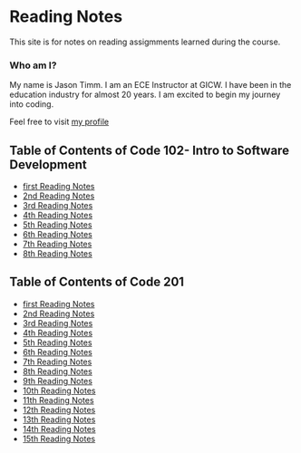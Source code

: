 # Reading Notes
This site is for notes on reading assigmments learned during the course.



### Who am I?

My name is Jason Timm.  I am an ECE Instructor at GICW.  I have been in the education industry for almost 20 years.  I am excited to begin my journey into coding. 

Feel free to visit [my profile](https://github.com/jtimm-gicw)

## Table of Contents of Code 102- Intro to Software Development
- [first Reading Notes](102/class1.md)
- [2nd Reading Notes](102/class2.md)
- [3rd Reading Notes](102/class3.md)
- [4th Reading Notes](102/class4.md)
- [5th Reading Notes](102/class5.md)
- [6th Reading Notes](102/class6.md)
- [7th Reading Notes](102/class7.md)
- [8th Reading Notes](102/class8.md)

## Table of Contents of Code 201
- [first Reading Notes](201/class1.md)
- [2nd Reading Notes](201/class2.md)
- [3rd Reading Notes](201/class3.md)
- [4th Reading Notes](201/class4.md)
- [5th Reading Notes](201/class5.md)
- [6th Reading Notes](201/class6.md)
- [7th Reading Notes](201/class7.md)
- [8th Reading Notes](201/class8.md)
- [9th Reading Notes](201/class9.md)
- [10th Reading Notes](201/class10.md)
- [11th Reading Notes](201/class11.md)
- [12th Reading Notes](201/class12.md)
- [13th Reading Notes](201/class13.md)
- [14th Reading Notes](201/class14.md)
- [15th Reading Notes](201/class15.md)


